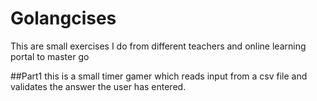 # Golangcises

This are small exercises I do from different teachers and online learning portal to master go

##Part1
this is a small timer gamer which reads input from a csv file and validates the answer the user has entered.
